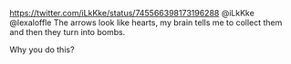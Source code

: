 https://twitter.com/iLkKke/status/745566398173196288 @iLkKke @lexaloffle The arrows look like hearts, my brain tells me to collect them and then they turn into bombs. 

Why you do this?